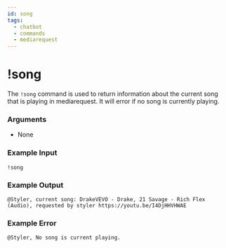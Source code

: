```yaml
---
id: song
tags:
  - chatbot
  - commands
  - mediarequest
---
```

# !song

The `!song` command is used to return information about the current song that is playing in mediarequest. It will error if no song is currently playing.

### Arguments

- None

### Example Input

```
!song
```

### Example Output

```
@Styler, current song: DrakeVEVO - Drake, 21 Savage - Rich Flex (Audio), requested by styler https://youtu.be/I4DjHHVHWAE 
```

### Example Error

```
@Styler, No song is current playing. 
```
